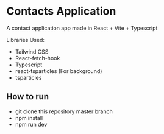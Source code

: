 # Contacts Application

A contact application app made in React + Vite + Typescript

Libraries Used:

- Tailwind CSS
- React-fetch-hook
- Typescript
- react-tsparticles (For background)
- tsparticles

## How to run

- git clone this repository master branch
- npm install
- npm run dev
